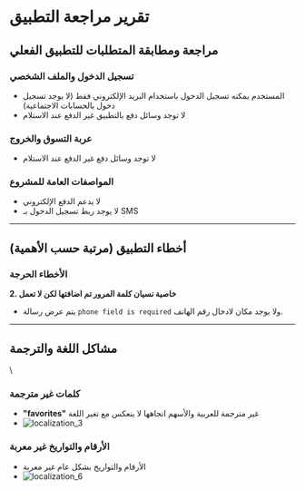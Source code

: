 # تقرير مراجعة التطبيق

## مراجعة ومطابقة المتطلبات للتطبيق الفعلي

### تسجيل الدخول والملف الشخصي
- المستخدم يمكنه تسجيل الدخول باستخدام البريد الإلكتروني فقط (لا يوجد تسجيل دخول بالحسابات الاجتماعية)
- لا توجد وسائل دفع بالتطبيق غير الدفع عند الاستلام


### عربة التسوق والخروج
- لا توجد وسائل دفع غير الدفع عند الاستلام


### المواصفات العامة للمشروع
- لا يدعم الدفع الإلكتروني
- لا يوجد ربط تسجيل الدخول بـ SMS

---

## أخطاء التطبيق (مرتبة حسب الأهمية)

### الأخطاء الحرجة

**2. خاصية نسيان كلمة المرور تم اضافتها لكن لا تعمل**
- يتم عرض رسالة  `phone field is required` ولا يوجد مكان لادخال رقم الهاتف.

---

## مشاكل اللغة والترجمة
\
### كلمات غير مترجمة
- **"favorites"** غير مترجمة للعربية والأسهم اتجاهها لا ينعكس مع تغير اللغة
- ![localization_3](https://github.com/user-attachments/assets/39609041-42d4-4d91-a50b-a4af8a17d307)


### الأرقام والتواريخ غير معربة
- الأرقام والتواريخ بشكل عام غير معربة
- ![localization_6](https://github.com/user-attachments/assets/e13d7580-60a0-4b03-bc61-50f3f2911e7d)

